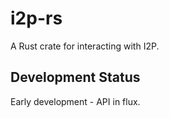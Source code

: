 # i2p-rs

A Rust crate for interacting with I2P.

## Development Status

Early development - API in flux.
